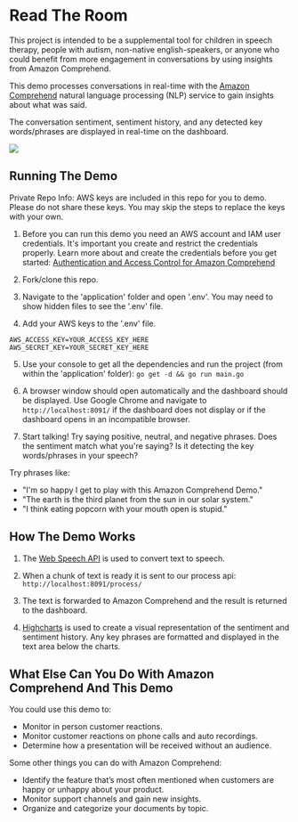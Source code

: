 # Read The Room
This project is intended to be a supplemental tool for children in speech therapy, people with autism, non-native english-speakers, or anyone who could benefit from more engagement in conversations by using insights from Amazon Comprehend.

This demo processes conversations in real-time with the [Amazon Comprehend](https://aws.amazon.com/comprehend/) natural language processing (NLP) service to gain insights about what was said. 

The conversation sentiment, sentiment history, and any detected key words/phrases are displayed in real-time on the dashboard. 

![](https://i.imgur.com/mOapUsp.gif)

## Running The Demo
Private Repo Info: AWS keys are included in this repo for you to demo. Please do not share these keys. You may skip the steps to replace the keys with your own. 

1. Before you can run this demo you need an AWS account and IAM user credentials. It's important you create and restrict the credentials properly. Learn more about and create the credentials before you get started: [Authentication and Access Control for Amazon Comprehend](https://docs.aws.amazon.com/comprehend/latest/dg/auth-and-access-control.html)

2. Fork/clone this repo.

3. Navigate to the 'application' folder and open '.env'. You may need to show hidden files to see the '.env' file.

4. Add your AWS keys to the '.env' file.
```
AWS_ACCESS_KEY=YOUR_ACCESS_KEY_HERE
AWS_SECRET_KEY=YOUR_SECRET_KEY_HERE
```

5. Use your console to get all the dependencies and run the project (from within the 'application' folder):
`go get -d && go run main.go`

6. A browser window should open automatically and the dashboard should be displayed. Use Google Chrome and navigate to `http://localhost:8091/` if the dashboard does not display or if the dashboard opens in an incompatible browser.

7. Start talking! Try saying positive, neutral, and negative phrases. Does the sentiment match what you're saying? Is it detecting the key words/phrases in your speech?

Try phrases like:

- "I'm so happy I get to play with this Amazon Comprehend Demo."
- "The earth is the third planet from the sun in our solar system."
- "I think eating popcorn with your mouth open is stupid."

## How The Demo Works

1. The [Web Speech API](https://www.google.com/intl/it/chrome/demos/speech.html) is used to convert text to speech.

2. When a chunk of text is ready it is sent to our process api: `http://localhost:8091/process/`

3. The text is forwarded to Amazon Comprehend and the result is returned to the dashboard.

4. [Highcharts](https://www.highcharts.com/) is used to create a visual representation of the sentiment and sentiment history. Any key phrases are formatted and displayed in the text area below the charts. 

## What Else Can You Do With Amazon Comprehend And This Demo

You could use this demo to:

- Monitor in person customer reactions.
- Monitor customer reactions on phone calls and auto recordings.
- Determine how a presentation will be received without an audience.

Some other things you can do with Amazon Comprehend:

- Identify the feature that’s most often mentioned when customers are happy or unhappy about your product.
- Monitor support channels and gain new insights.
- Organize and categorize your documents by topic.



